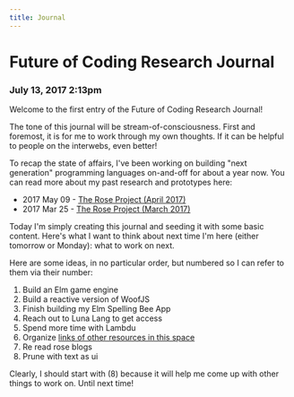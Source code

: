 ```yaml
---
title: Journal
---
```


# Future of Coding Research Journal

### July 13, 2017 2:13pm

Welcome to the first entry of the Future of Coding Research Journal!

The tone of this journal will be stream-of-consciousness. First and foremost, it is for me to work through my own thoughts. If it can be helpful to people on the interwebs, even better!

To recap the state of affairs, I've been working on building "next generation" programming languages on-and-off for about a year now. You can read more about my past research and prototypes here:

<ul class="list-unstyled">
    <li><span class="date">2017 May 09 - </span><a target="_blank" href="https://medium.com/@stevekrouse/rose-project-april-2017-32af31b078b1">The Rose Project (April 2017)</a></li>
    <li><span class="date">2017 Mar 25 - </span><a target="_blank" href="https://medium.com/@stevekrouse/rose-983dc5e0908f">The Rose Project (March 2017)</a></li>
</ul>

Today I'm simply creating this journal and seeding it with some basic content. Here's what I want to think about next time I'm here (either tomorrow or Monday): what to work on next.

Here are some ideas, in no particular order, but numbered so I can refer to them via their number:

1. Build an Elm game engine
2. Build a reactive version of WoofJS
3. Finish building my Elm Spelling Bee App
5. Reach out to Luna Lang to get access
6. Spend more time with Lambdu
7. Organize [links of other resources in this space](https://docs.google.com/document/d/1TtfMqBBRGnwisCx42nuXa4Y5VF3EizpZxFQBivJWhhE/edit) 
8. Re read rose blogs
9. Prune with text as ui

Clearly, I should start with (8) because it will help me come up with other things to work on. Until next time!